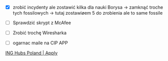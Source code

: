 - [x]  zrobić incydenty ale zostawić kilka dla nauki Borysa -> zamknąć troche tych fossilowych -> tutaj zostawiøem 5 do zrobienia ale to same fossile 
- [ ] Sprawdzić skrypt z McAfee
- [ ] Zrobić trochę Wiresharka
- [ ] ogarnac maile na CIP APP 


[ING Hubs Poland | Apply](https://inghubspoland.com/en/job/apply/12b43966-1d32-4b34-8f5c-cfa496369cfd)